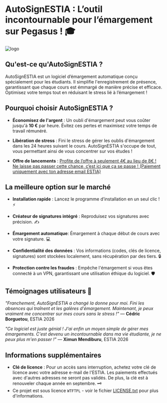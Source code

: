 # AutoSignESTIA : L’outil incontournable pour l’émargement sur Pegasus ! 🎓
![logo](https://i.ibb.co/CMqYP85/Pegasus.png)

## Qu'est-ce qu'AutoSignESTIA ?

AutoSignESTIA est un logiciel d’émargement automatique conçu spécialement pour les étudiants. Il simplifie l'enregistrement de présence, garantissant que chaque cours est émmargé de manière précise et efficace. Optimisez votre temps tout en réduisant le stress lié à l’émargement !

## Pourquoi choisir AutoSignESTIA ?

- **Économisez de l'argent** : Un oubli d'émargement peut vous coûter jusqu'à **10 €** par heure. Évitez ces pertes et maximisez votre temps de travail rémunéré.

- **Libération de stress** : Fini le stress de gérer les oublis d'émargement dans les 24 heures suivant le cours. AutoSignESTIA s'occupe de tout, vous permettant ainsi de vous concentrer sur vos études !

- **Offre de lancements** : [Profite de l’offre à seulement 4€ au lieu de 8€ ! Ne laisse pas passer cette chance, c’est ici que ça se passe ! (Paiement uniquement avec ton adresse email ESTIA)](https://app.gumroad.com/checkout?product=dgpovs&accepted_offer_id=mkL_9tLdyWwWoG0ZV2oDxA%3D%3D)

## La meilleure option sur le marché

- **Installation rapide** : Lancez le programme d’installation en un seul clic ! ⚡

- **Créateur de signatures intégré** : Reproduisez vos signatures avec précision. ✍️

- **Émargement automatique**: Émargement à chaque début de cours avec votre signature. 💻

- **Confidentialité des données** : Vos informations (codes, clés de licence, signatures) sont stockées localement, sans récupération par des tiers. 🔒

- **Protection contre les fraudes** : Empêche l'émargement si vous êtes connecté à un VPN, garantissant une utilisation éthique du logiciel. 🛡️

## Témoignages utilisateurs 💬

*"Franchement, AutoSignESTIA a changé la donne pour moi. Fini les absences qui traînent et les galères d'émargement. Maintenant, je peux vraiment me concentrer sur mes cours sans le stress !"*
— **Cédric Borguetou**, ESTIA 2026

*"Ce logiciel est juste génial ! J'ai enfin un moyen simple de gérer mes émargements. C'est devenu un incontournable dans ma vie étudiante, je ne peux plus m'en passer !"*
— **Ximun Mendiburu**, ESTIA 2026

## Informations supplémentaires

- **Clé de licence** : Pour un accès sans interruption, achetez votre clé de licence avec votre adresse e-mail de l'ESTIA. Les paiements effectués avec d'autres adresses ne seront pas validés. De plus, la clé est à renouveler chaque année en septembre. 🗝️
- Ce projet est sous licence ``WTFTPL`` - voir le fichier [LICENSE.txt](LICENSE.txt) pour plus d'informations.
